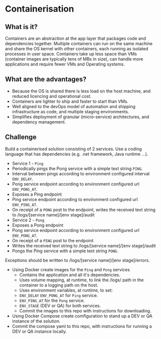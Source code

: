 # Containerisation #

## What is it? ##

Containers are an abstraction at the app layer that packages code and dependencies together. Multiple containers can run on the same machine and share the OS kernel with other containers, each running as isolated processes in user space. Containers take up less space than VMs (container images are typically tens of MBs in size), can handle more applications and require fewer VMs and Operating systems.

## What are the advantages? ##

* Because the OS is shared there is less load on the host machine, and reduced licencing and operational cost.
* Containers are lighter to ship and faster to start than VMs.
* Well aligned to the devOps model of automation and shipping infrastructure as code, and multiple staging environments.
* Simplifies deployment of granular (micro-service) architectures, and dependency management.

## Challenge ##

Build a containerised solution consisting of 2 services.
Use a coding language that has dependencies (e.g. .net framework, Java runtime ...).

* Service 1 - ```Ping```
 * Periodically pings the Pong service with a simple text string ```PING```.
  * Interval between pings according to environment configured interval ```ENV_DELAY```.
  * Pong service endpoint according to environment configured url ```ENV_PONG_AT```.
 * Exposes a Ping endpoint
  * Ping service endpoint according to environment configured url ```ENV_PING_AT```.
  * On receipt of a ```PONG``` post to the endpoint, writes the received text string to /logs/[service name]/[env stage]/audit
* Service 2 - ```Pong```
 * Exposes a Pong endpoint
  * Pong service endpoint according to environment configured url ```ENV_PONG_AT```.
  * On receipt of a ```PING``` post to the endpoint
   * Writes the received text string to /logs/[service name]/[env stage]/audit
   * Pongs the Ping service with a simple text string ```PONG```.
   
Exceptions should be written to /logs/[service name]/[env stage]/errors.

* Using Docker create images for the ```Ping``` and ```Pong``` services
  * Contains the application and all it's dependencies.
  * Uses volume mapping, at runtime, to link the /logs/ path in the container to a logging path on the host.
  * Uses environment variables, at runtime, to set: 
   * ```ENV_DELAY``` ```ENV_PONG_AT``` for ```Ping``` service.
   * ```ENV_PING_AT``` for the ```Pong``` service.
   * ```ENV_STAGE``` (DEV or QA) for both services.
  * Commit the images to this repo with instructions for downloading.
* Using Docker Compose create comfiguration to stand up a DEV or QA instance of the solution. 
 * Commit the compose yaml to this repo, with instructions for running a DEV or QA instance locally.

